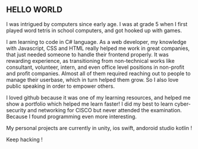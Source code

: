 ## HELLO WORLD ##

I was intrigued by computers since early age. I was at grade 5 when I first played word tetris in school computers, and got hooked up with games. 

I am learning to code in C# language. As a web developer, my knowledge with Javascript, CSS and HTML really helped me work in great companies, that just needed someone to handle their frontend properly. It was rewarding experience, as transitioning from non-technical works like consultant, volunteer, intern, and even office level positions in non-profit and profit companies. Almost all of them required reaching out to people to manage their userbase, which in turn helped them grow. So I also love public speaking in order to empower others. 

I loved github because it was one of my learning resources, and helped me show a portfolio which helped me learn faster! I did my best to learn cyber-security and networking for CISCO but never attended the examination. Because I found programming even more interesting. 

My personal projects are currently in unity, ios swift, andoroid studio kotlin ! 

Keep hacking !  

